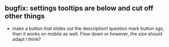 ## bugfix: settings tooltips are below and cut off other things
- make a button that slides out the description! question mark button sgv,
    then it works on mobile as well. Flow down or however, 
    the size should adapt I think?
